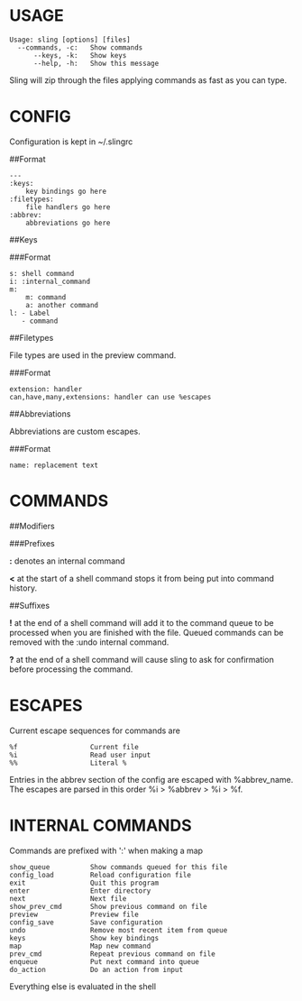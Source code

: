 USAGE
=====
    Usage: sling [options] [files]
      --commands, -c:   Show commands
          --keys, -k:   Show keys
          --help, -h:   Show this message

Sling will zip through the files applying commands as fast as you can type.

CONFIG
======

Configuration is kept in ~/.slingrc

##Format

    ---
    :keys:
        key bindings go here
    :filetypes:
        file handlers go here
    :abbrev:
        abbreviations go here

##Keys

###Format 

    s: shell command
    i: :internal_command
    m:
        m: command
        a: another command
    l: - Label
       - command

##Filetypes

File types are used in the preview command. 

###Format

    extension: handler
    can,have,many,extensions: handler can use %escapes

##Abbreviations

Abbreviations are custom escapes. 

###Format

    name: replacement text

COMMANDS
========

##Modifiers

###Prefixes

**:** denotes an internal command

**<** at the start of a shell command stops it from being put into command history.

##Suffixes 

**!** at the end of a shell command will add it to the command queue to be processed when you are finished with the file. Queued commands can be removed with the :undo internal command.

**?** at the end of a shell command will cause sling to ask for confirmation before processing the command.

ESCAPES
=======

Current escape sequences for commands are

    %f                  Current file
    %i                  Read user input
    %%                  Literal %

Entries in the abbrev section of the config are escaped with %abbrev_name. The escapes are parsed in this order %i > %abbrev > %i > %f.

INTERNAL COMMANDS
=================

Commands are prefixed with ':' when making a map

    show_queue          Show commands queued for this file
    config_load         Reload configuration file
    exit                Quit this program
    enter               Enter directory
    next                Next file
    show_prev_cmd       Show previous command on file
    preview             Preview file
    config_save         Save configuration
    undo                Remove most recent item from queue
    keys                Show key bindings
    map                 Map new command
    prev_cmd            Repeat previous command on file
    enqueue             Put next command into queue
    do_action           Do an action from input

Everything else is evaluated in the shell
